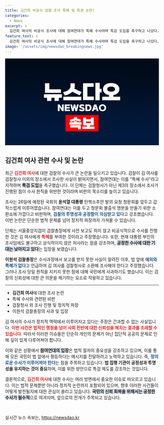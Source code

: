 ```yaml
---
title: 김건희 비공식 검찰 조사 특혜 및 특권 논란!
categories:
  - News
excerpt: >
  김건희 여사의 비공식 조사에 대해 참여연대가 특혜 수사라며 특검 도입을 촉구하고 나섰다. 검찰총장이 사전 보고도 받지 못한 상황에서 진행된 조사에 의문을 제기하며, 공정한 수사를 위한 대책을 요구했다.
feature_text: >
  김건희 여사의 비공식 조사에 대해 참여연대가 특혜 수사라며 특검 도입을 촉구하고 나섰다. 검찰총장이 사전 보고도 받지 못한 상황에서 진행된 조사에 의문을 제기하며, 공정한 수사를 위한 대책을 요구했다.
image: '/assets/img/newsdao_breakingnews.jpg'
---
```


<p><img src="/assets/img/newsdao_breakingnews.jpg" alt="cryptoinkorea 속보" /></p>

<h2 data-ke-size="size26">김건희 여사 관련 수사 및 논란</h2>

<p data-ke-size="size16">최근 <b><span style="color: #ee2323;">김건희 여사</span></b>에 대한 검찰의 수사가 큰 논란을 일으키고 있습니다. 검찰이 김 여사를 검찰청사 이외의 장소에서 조사한 사실이 밝혀지면서, 참여연대는 이를 "특혜 수사"라고 지적하며 <b><span style="background-color: #21538527;">특검 도입</span></b>을 촉구했습니다. 이 단체는 검찰청사가 아닌 제3의 장소에서 조사가 진행된 점이 수사 원칙을 위반한 것이라며 비판의 목소리를 높이고 있습니다.</p>

<p data-ke-size="size16">조사는 26일에 예정된 국회의 <b>윤석열 대통령</b> 탄핵소추안 발의 요청 청문회를 앞두고 갑작스럽게 이루어졌습니다. 참여연대는 이를 두고 청문회 불출석 명분을 만들기 위한 소환쇼에 가깝다고 비판하며, <b><span style="color: #1a5490;">검찰의 투명성과 공정함이 의심받고 있다</span></b>고 강조했습니다. 이번 논란은 단순한 법적 문제를 넘어 정치적 파장까지 가져올 수 있습니다.</p>

<p data-ke-size="size16">단체는 서울중앙지검이 검찰총장에게 사전 보고도 하지 않고 비공식적으로 수사를 진행한 것은 김 여사에게 <b><span style="color: #ee2323;">특혜</span></b>를 부여한 것이라고 주장했습니다. 또한, 현재 대통령 부인의 조사임에도 불구하고 상식적이지 않은 처사라는 점을 강조하며, <b><span style="background-color: #21538527;">공정한 수사에 대한 기대는 낮아지고 있다</span></b>는 입장을 보였습니다.</p>

<p data-ke-size="size16"><b>이원석 검찰총장</b>은 수사과정에서 보고를 받지 못한 사실이 알려진 이후, 법 앞에 <b><span style="color: #1a5490;">예외와 특혜가 없다</span></b>고 언급하며 김 여사를 검찰청사로 소환해 조사해야 한다고 주장했습니다. 그러나 조사 당일 원칙을 지키지 못한 점에 대해 국민에게 사과하기도 했습니다. 이는 검찰의 신뢰성에 대한 큰 의문을 제기하는 요소로 작용하고 있습니다.</p>

<hr>

<ul>
    <li><b>김건희 여사</b>에 대한 조사 논란</li>
    <li>특혜 수사와 관련된 비판</li>
    <li>검찰청사 외 조사 진행 및 정치적 파장</li>
    <li>이원석 검찰총장의 사과 및 입장</li>
</ul>

<p data-ke-size="size16">김 여사의 수사가 정치적 맥락에서 이루어지고 있다는 주장은 간과할 수 없는 사실입니다. <b><span style="color: #ee2323;">이번 사건은 법적인 쟁점을 넘어 사회 전반에 대한 신뢰성을 해치는 결과를 초래할 수 있습니다.</span></b> 따라서 이러한 이슈들은 단순히 개인의 문제가 아닌 집단적 공공의 문제로 인해 깊이 있게 다루어져야 합니다.</p>

<p data-ke-size="size16">이와 같은 상황에서 <b><span style="background-color: #21538527;">참여연대의 입장</span></b>은 법적 절차의 중요성을 강조하고 있으며, 이를 통해 모든 국민이 법 앞에서 평등하다는 메시지를 전달하려고 노력하고 있습니다. 즉, <b><span style="color: #1a5490;">정의로운 수사가 이루어져야 한다</span></b>는 점을 주목하고 있습니다. <b>법 집행 기관이 공정성과 투명성을 유지하는 것이 중요</b>하며, 이를 위한 방안으로 특검 제도를 강조하는 것입니다.</p>

<p data-ke-size="size16">결론적으로, <b><span style="color: #ee2323;">김건희 여사</span></b>에 대한 수사는 여러 방면에서 중요한 이슈로 떠오르고 있습니다. 이는 법적 문제뿐만 아니라 정치적 논란까지 포함되어 있으며, 향후 이러한 사건들이 어떻게 발전될지에 대한 관심이 쏠리고 있습니다. <b><span style="background-color: #21538527;">국민의 신뢰 회복을 위해서는 공정한 수사가 필수적</span></b>으로 여겨지며, 앞으로의 전개가 주목되고 있습니다.</p>

<p data-ke-size="size16">&nbsp;</p>
실시간 뉴스 속보는, <a href="https://newsdao.kr" rel="dofollow">https://newsdao.kr</a>


